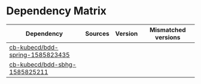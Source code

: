 # Dependency Matrix

Dependency | Sources | Version | Mismatched versions
---------- | ------- | ------- | -------------------
[cb-kubecd/bdd-spring-1585823435](https://github.com/cb-kubecd/bdd-spring-1585823435.git) |  | []() | 
[cb-kubecd/bdd-sbhg-1585825211](https://github.com/cb-kubecd/bdd-sbhg-1585825211.git) |  | []() | 
